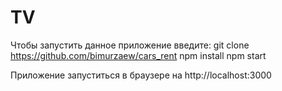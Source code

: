 # TV
Чтобы запустить данное приложение введите:
git clone https://github.com/bimurzaew/cars_rent
npm install
npm start

Приложение запуститься в браузере на http://localhost:3000
